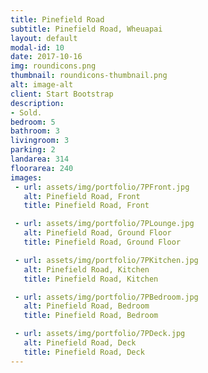 ```yaml
---
title: Pinefield Road
subtitle: Pinefield Road, Wheuapai
layout: default
modal-id: 10
date: 2017-10-16
img: roundicons.png
thumbnail: roundicons-thumbnail.png
alt: image-alt
client: Start Bootstrap
description:
- Sold.
bedroom: 5
bathroom: 3
livingroom: 3
parking: 2
landarea: 314
floorarea: 240
images:
 - url: assets/img/portfolio/7PFront.jpg
   alt: Pinefield Road, Front
   title: Pinefield Road, Front

 - url: assets/img/portfolio/7PLounge.jpg
   alt: Pinefield Road, Ground Floor
   title: Pinefield Road, Ground Floor

 - url: assets/img/portfolio/7PKitchen.jpg
   alt: Pinefield Road, Kitchen
   title: Pinefield Road, Kitchen

 - url: assets/img/portfolio/7PBedroom.jpg
   alt: Pinefield Road, Bedroom
   title: Pinefield Road, Bedroom

 - url: assets/img/portfolio/7PDeck.jpg
   alt: Pinefield Road, Deck
   title: Pinefield Road, Deck
---
```

